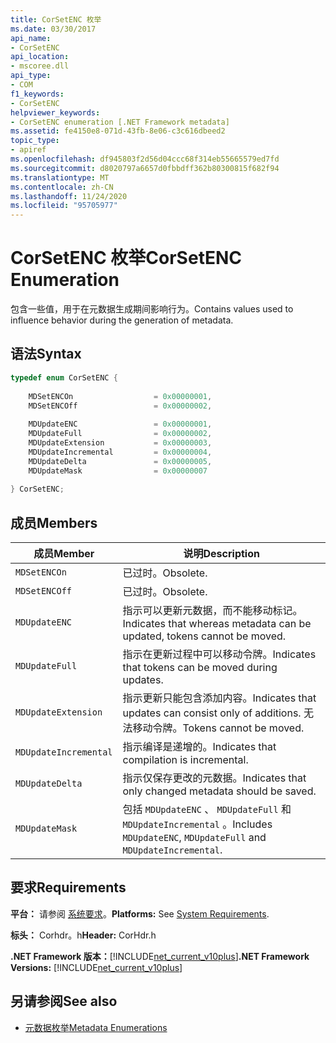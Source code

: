 ```yaml
---
title: CorSetENC 枚举
ms.date: 03/30/2017
api_name:
- CorSetENC
api_location:
- mscoree.dll
api_type:
- COM
f1_keywords:
- CorSetENC
helpviewer_keywords:
- CorSetENC enumeration [.NET Framework metadata]
ms.assetid: fe4150e8-071d-43fb-8e06-c3c616dbeed2
topic_type:
- apiref
ms.openlocfilehash: df945803f2d56d04ccc68f314eb55665579ed7fd
ms.sourcegitcommit: d8020797a6657d0fbbdff362b80300815f682f94
ms.translationtype: MT
ms.contentlocale: zh-CN
ms.lasthandoff: 11/24/2020
ms.locfileid: "95705977"
---
```

# <a name="corsetenc-enumeration"></a><span data-ttu-id="58136-102">CorSetENC 枚举</span><span class="sxs-lookup"><span data-stu-id="58136-102">CorSetENC Enumeration</span></span>

<span data-ttu-id="58136-103">包含一些值，用于在元数据生成期间影响行为。</span><span class="sxs-lookup"><span data-stu-id="58136-103">Contains values used to influence behavior during the generation of metadata.</span></span>  
  
## <a name="syntax"></a><span data-ttu-id="58136-104">语法</span><span class="sxs-lookup"><span data-stu-id="58136-104">Syntax</span></span>  
  
```cpp  
typedef enum CorSetENC {  
  
    MDSetENCOn                  = 0x00000001,  
    MDSetENCOff                 = 0x00000002,  
  
    MDUpdateENC                 = 0x00000001,  
    MDUpdateFull                = 0x00000002,  
    MDUpdateExtension           = 0x00000003,  
    MDUpdateIncremental         = 0x00000004,  
    MDUpdateDelta               = 0x00000005,  
    MDUpdateMask                = 0x00000007  
  
} CorSetENC;  
```  
  
## <a name="members"></a><span data-ttu-id="58136-105">成员</span><span class="sxs-lookup"><span data-stu-id="58136-105">Members</span></span>  
  
|<span data-ttu-id="58136-106">成员</span><span class="sxs-lookup"><span data-stu-id="58136-106">Member</span></span>|<span data-ttu-id="58136-107">说明</span><span class="sxs-lookup"><span data-stu-id="58136-107">Description</span></span>|  
|------------|-----------------|  
|`MDSetENCOn`|<span data-ttu-id="58136-108">已过时。</span><span class="sxs-lookup"><span data-stu-id="58136-108">Obsolete.</span></span>|  
|`MDSetENCOff`|<span data-ttu-id="58136-109">已过时。</span><span class="sxs-lookup"><span data-stu-id="58136-109">Obsolete.</span></span>|  
|`MDUpdateENC`|<span data-ttu-id="58136-110">指示可以更新元数据，而不能移动标记。</span><span class="sxs-lookup"><span data-stu-id="58136-110">Indicates that whereas metadata can be updated, tokens cannot be moved.</span></span>|  
|`MDUpdateFull`|<span data-ttu-id="58136-111">指示在更新过程中可以移动令牌。</span><span class="sxs-lookup"><span data-stu-id="58136-111">Indicates that tokens can be moved during updates.</span></span>|  
|`MDUpdateExtension`|<span data-ttu-id="58136-112">指示更新只能包含添加内容。</span><span class="sxs-lookup"><span data-stu-id="58136-112">Indicates that updates can consist only of additions.</span></span> <span data-ttu-id="58136-113">无法移动令牌。</span><span class="sxs-lookup"><span data-stu-id="58136-113">Tokens cannot be moved.</span></span>|  
|`MDUpdateIncremental`|<span data-ttu-id="58136-114">指示编译是递增的。</span><span class="sxs-lookup"><span data-stu-id="58136-114">Indicates that compilation is incremental.</span></span>|  
|`MDUpdateDelta`|<span data-ttu-id="58136-115">指示仅保存更改的元数据。</span><span class="sxs-lookup"><span data-stu-id="58136-115">Indicates that only changed metadata should be saved.</span></span>|  
|`MDUpdateMask`|<span data-ttu-id="58136-116">包括 `MDUpdateENC` 、 `MDUpdateFull` 和 `MDUpdateIncremental` 。</span><span class="sxs-lookup"><span data-stu-id="58136-116">Includes `MDUpdateENC`, `MDUpdateFull` and `MDUpdateIncremental`.</span></span>|  
  
## <a name="requirements"></a><span data-ttu-id="58136-117">要求</span><span class="sxs-lookup"><span data-stu-id="58136-117">Requirements</span></span>  

 <span data-ttu-id="58136-118">**平台：** 请参阅 [系统要求](../../get-started/system-requirements.md)。</span><span class="sxs-lookup"><span data-stu-id="58136-118">**Platforms:** See [System Requirements](../../get-started/system-requirements.md).</span></span>  
  
 <span data-ttu-id="58136-119">**标头：** Corhdr。h</span><span class="sxs-lookup"><span data-stu-id="58136-119">**Header:** CorHdr.h</span></span>  
  
 <span data-ttu-id="58136-120">**.NET Framework 版本：**[!INCLUDE[net_current_v10plus](../../../../includes/net-current-v10plus-md.md)]</span><span class="sxs-lookup"><span data-stu-id="58136-120">**.NET Framework Versions:** [!INCLUDE[net_current_v10plus](../../../../includes/net-current-v10plus-md.md)]</span></span>  
  
## <a name="see-also"></a><span data-ttu-id="58136-121">另请参阅</span><span class="sxs-lookup"><span data-stu-id="58136-121">See also</span></span>

- [<span data-ttu-id="58136-122">元数据枚举</span><span class="sxs-lookup"><span data-stu-id="58136-122">Metadata Enumerations</span></span>](metadata-enumerations.md)
